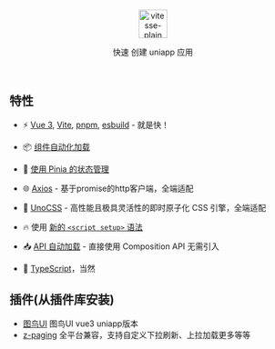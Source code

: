 <br>
<p align='center'>
  <img src="https://vitesse-plain.netlify.app/favicon.svg" width="50" alt="vitesse-plain">
  <p align='center'>快速 创建 uniapp 应用</p>
</p>

<br>

## 特性

- ⚡️ [Vue 3](https://github.com/vuejs/core), [Vite](https://github.com/vitejs/vite), [pnpm](https://pnpm.io/), [esbuild](https://github.com/evanw/esbuild) - 就是快！

- 📦 [组件自动化加载](https://github.com/antfu/unplugin-vue-components)

- 🍍 [使用 Pinia 的状态管理](https://pinia.vuejs.org)

- 🌐 [Axios](https://github.com/uni-helper/axios-adapter/) - 基于promise的http客户端，全端适配

- 🎨 [UnoCSS](https://github.com/unocss/unocss) - 高性能且极具灵活性的即时原子化 CSS 引擎，全端适配

- 🔥 使用 [新的 `<script setup>` 语法](https://github.com/vuejs/rfcs/pull/227)

- 📥 [API 自动加载](https://github.com/antfu/unplugin-auto-import) - 直接使用 Composition API 无需引入

- 🦾 [TypeScript](https://www.typescriptlang.org/)，当然

## 插件(从插件库安装)

- [图鸟UI](https://ext.dcloud.net.cn/plugin?id=13530) 图鸟UI vue3 uniapp版本
- [z-paging](https://ext.dcloud.net.cn/plugin?id=3935) 全平台兼容，支持自定义下拉刷新、上拉加载更多等等
